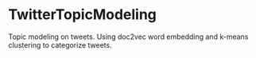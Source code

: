 # TwitterTopicModeling
Topic modeling on tweets. Using doc2vec word embedding and k-means clustering to categorize tweets. 
